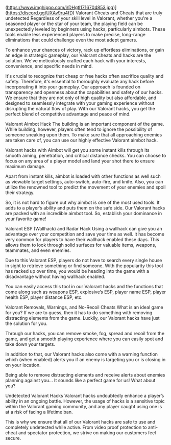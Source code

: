 (https://www.imghippo.com/i/DHgtl1716704853.jpg)](https://discord.gg/UXAv9ru4fD)
Valorant Cheats and Cheats that are truly undetected
Regardless of your skill level in Valorant, whether you're a seasoned player or the star of your team, the playing field can be unexpectedly leveled by beginners using hacks, particularly aimbots. These tools enable less experienced players to make precise, long-range eliminations that could challenge even the most adept gamers.

To enhance your chances of victory, rack up effortless eliminations, or gain an edge in strategic gameplay, our Valorant cheats and hacks are the solution. We've meticulously crafted each hack with your interests, convenience, and specific needs in mind.

It's crucial to recognize that cheap or free hacks often sacrifice quality and safety. Therefore, it's essential to thoroughly evaluate any hack before incorporating it into your gameplay. Our approach is founded on transparency and openness about the capabilities and safety of our hacks. We ensure that they are not only of high quality but also affordable, and designed to seamlessly integrate with your gaming experience without disrupting the natural flow of play. With our Valorant hacks, you get the perfect blend of competitive advantage and peace of mind.

 

Valorant Aimbot Hack
The building is an important component of the game. While building, however, players often tend to ignore the possibility of someone sneaking upon them. To make sure that all approaching enemies are taken care of, you can use our highly effective Valorant aimbot hack.

Valorant hacks with Aimbot will get you some instant kills through its smooth aiming, penetration, and critical distance checks. You can choose to focus on any area of a player model and land your shot there to ensure maximum damage.

Apart from instant kills, aimbot is loaded with other functions as well such as viewable target settings, auto-switch, auto-fire, and knife. Also, you can utilize the renowned tool to predict the movement of your enemies and spoil their strategy.

So, it is not hard to figure out why aimbot is one of the most used tools. It adds to a player’s ability and puts them on the safe side. Our Valorant hacks are packed with an incredible aimbot tool. So, establish your dominance in your favorite game!

 

Valorant ESP (Wallhack) and Radar Hack
Using a wallhack can give you an advantage over your competition and save your time as well. It has become very common for players to have their wallhack enabled these days. This allows them to look through solid surfaces for valuable items, weapons, teammates, and even enemies.

Due to this Valorant ESP, players do not have to search every single house in sight to retrieve something or find someone. With the popularity this tool has racked up over time, you would be heading into the game with a disadvantage without having wallhack enabled.

You can easily access this tool in our Valorant hacks and the functions that come along such as weapons ESP, explosive’s ESP, player name ESP, player health ESP, player distance ESP, etc.

 

Valorant Removals, Warnings, and No-Recoil Cheats
What is an ideal game for you? If we are to guess, then it has to do something with removing distracting elements from the game. Luckily, our Valorant hacks have just the solution for you.

Through our hacks, you can remove smoke, fog, spread and recoil from the game, and get a smooth playing experience where you can easily spot and take down your targets.

In addition to that, our Valorant hacks also come with a warning function which (when enabled) alerts you if an enemy is targeting you or is closing in on your location.

Being able to remove distracting elements and receive alerts about enemies planning against you…  It sounds like a perfect game for us! What about you?

 

Undetected Valorant Hacks
Valorant hacks undoubtedly enhance a player’s ability in an ongoing battle. However, the usage of hacks is a sensitive topic within the Valorant gaming community, and any player caught using one is at a risk of facing a lifetime ban.

This is why we ensure that all of our Valorant hacks are safe to use and completely undetected while active. From video proof protection to anti-cheat and spectator protection, we strive on making our customers feel secure.
